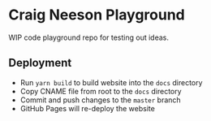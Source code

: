 # Craig Neeson Playground

WIP code playground repo for testing out ideas.

## Deployment

* Run `yarn build` to build website into the `docs` directory
* Copy CNAME file from root to the `docs` directory
* Commit and push changes to the `master` branch
* GitHub Pages will re-deploy the website
